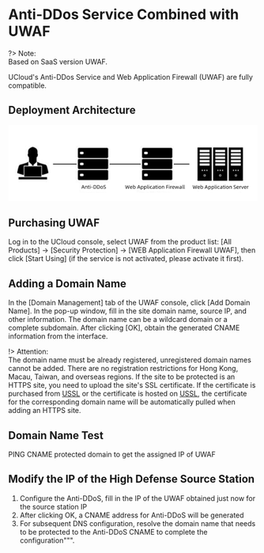 # Anti-DDos Service Combined with UWAF

?> Note:  
Based on SaaS version UWAF.

UCloud's Anti-DDos Service and Web Application Firewall (UWAF) are fully compatible.

## Deployment Architecture

![](/images/ddos_with_uwaf-show_arch.jpeg)

## Purchasing UWAF

Log in to the UCloud console, select UWAF from the product list: [All Products] -> [Security Protection] -> [WEB Application Firewall UWAF], then click [Start Using] (if the service is not activated, please activate it first).

## Adding a Domain Name

In the [Domain Management] tab of the UWAF console, click [Add Domain Name]. In the pop-up window, fill in the site domain name, source IP, and other information. The domain name can be a wildcard domain or a complete subdomain. After clicking [OK], obtain the generated CNAME information from the interface.

!> Attention:  
The domain name must be already registered, unregistered domain names cannot be added. There are no registration restrictions for Hong Kong, Macau, Taiwan, and overseas regions.
If the site to be protected is an HTTPS site, you need to upload the site's SSL certificate. If the certificate is purchased from [USSL](/ussl/operate/buy) or the certificate is hosted on [USSL](/ussl/operate/upload), the certificate for the corresponding domain name will be automatically pulled when adding an HTTPS site.

## Domain Name Test

PING CNAME protected domain to get the assigned IP of UWAF

## Modify the IP of the High Defense Source Station

1. Configure the Anti-DDoS, fill in the IP of the UWAF obtained just now for the source station IP
2. After clicking OK, a CNAME address for Anti-DDoS will be generated
3. For subsequent DNS configuration, resolve the domain name that needs to be protected to the Anti-DDoS CNAME to complete the configuration""".
